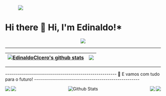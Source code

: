 <h1 align="center" style="width:100;%">
 <img src="https://user-images.githubusercontent.com/95478989/198955082-6e78ebb5-e1e4-49f9-8d32-6e5af3984dcd.gif" />
</h1>

# Hi there 👋 Hi, I'm Edinaldo!*

<p align="center">
  <img src="https://jonhnnyweslley.net/pt-br/blog/como-utilizar-ia-para-aumentar-sua-produtividade-em-programacao/tabnine_python_demo.gif">
</p>


-----

| <a href="https://github.com/EdinaldoCIcero/github-readme-stats"><img align="center" src="https://github-readme-stats.vercel.app/api?username=EdinaldoCIcero&show_icons=true&include_all_commits=true&theme=react&hide_border=true" alt="EdinaldoCIcero's github stats" /></a> | <a href="https://github.com/EdinaldoCIcero/github-readme-stats"><img align="center" src="https://github-readme-stats.vercel.app/api/top-langs/?username=EdinaldoCIcero&layout=compact&theme=react&hide_border=true" /></a> |
| ------------- | ------------- |
-----

-------------------------------------------------------- 🚀 E vamos com tudo para o futuro! -----------------------------------------------------

<a href="https://github.com/EdinaldoCIcero/WebPage_02_Tenis_Center">
  <img align="left" src="https://github-readme-stats.vercel.app/api/pin/?username=EdinaldoCIcero&repo=WebPage_02_Tenis_Center&theme=react&show_owner=True" />
</a>

<a href="https://github.com/EdinaldoCIcero/Ebook-Blender-MyAddon-Maker-Plus">
  <img align="right" src="https://github-readme-stats.vercel.app/api/pin/?username=EdinaldoCIcero&repo=Ebook-Blender-MyAddon-Maker-Plus&theme=react&show_owner=True" />
</a>

<a href="https://github.com/EdinaldoCIcero/Martiz-Map-Generator-Blender">
  <img align="left" src="https://github-readme-stats.vercel.app/api/pin/?username=EdinaldoCIcero&repo=Martiz-Map-Generator-Blender&theme=react&show_owner=True" />
</a>

<a href="https://github.com/EdinaldoCIcero/CliPy-Cloud-Plus-editor">
  <img align="right" src="https://github-readme-stats.vercel.app/api/pin/?username=EdinaldoCIcero&repo=CliPy-Cloud-Plus-editor&theme=react&show_owner=True" />
</a>


        
<p align="center">
        <img src="https://raw.githubusercontent.com/bornmay/bornmay/Update/svg/Bottom.svg" alt="Github Stats" />
</p>
